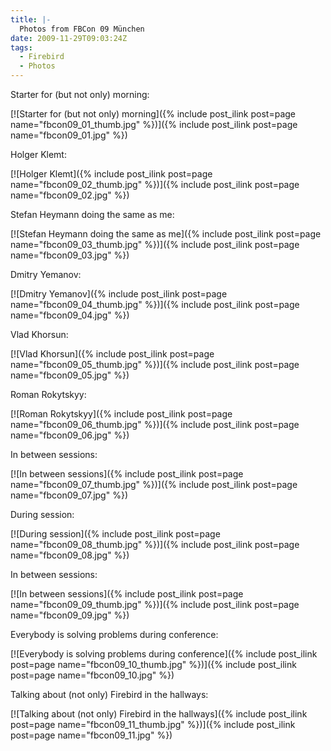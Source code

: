 ```yaml
---
title: |-
  Photos from FBCon 09 München
date: 2009-11-29T09:03:24Z
tags:
  - Firebird
  - Photos
---
```

Starter for (but not only) morning:

[![Starter for (but not only) morning]({% include post_ilink post=page name="fbcon09_01_thumb.jpg" %})]({% include post_ilink post=page name="fbcon09_01.jpg" %})

Holger Klemt:

[![Holger Klemt]({% include post_ilink post=page name="fbcon09_02_thumb.jpg" %})]({% include post_ilink post=page name="fbcon09_02.jpg" %})

Stefan Heymann doing the same as me:

[![Stefan Heymann doing the same as me]({% include post_ilink post=page name="fbcon09_03_thumb.jpg" %})]({% include post_ilink post=page name="fbcon09_03.jpg" %})

Dmitry Yemanov:

[![Dmitry Yemanov]({% include post_ilink post=page name="fbcon09_04_thumb.jpg" %})]({% include post_ilink post=page name="fbcon09_04.jpg" %})

Vlad Khorsun:

[![Vlad Khorsun]({% include post_ilink post=page name="fbcon09_05_thumb.jpg" %})]({% include post_ilink post=page name="fbcon09_05.jpg" %})

Roman Rokytskyy:

[![Roman Rokytskyy]({% include post_ilink post=page name="fbcon09_06_thumb.jpg" %})]({% include post_ilink post=page name="fbcon09_06.jpg" %})

In between sessions:

[![In between sessions]({% include post_ilink post=page name="fbcon09_07_thumb.jpg" %})]({% include post_ilink post=page name="fbcon09_07.jpg" %})

During session:

[![During session]({% include post_ilink post=page name="fbcon09_08_thumb.jpg" %})]({% include post_ilink post=page name="fbcon09_08.jpg" %})

In between sessions:

[![In between sessions]({% include post_ilink post=page name="fbcon09_09_thumb.jpg" %})]({% include post_ilink post=page name="fbcon09_09.jpg" %})

Everybody is solving problems during conference:

[![Everybody is solving problems during conference]({% include post_ilink post=page name="fbcon09_10_thumb.jpg" %})]({% include post_ilink post=page name="fbcon09_10.jpg" %})

Talking about (not only) Firebird in the hallways:

[![Talking about (not only) Firebird in the hallways]({% include post_ilink post=page name="fbcon09_11_thumb.jpg" %})]({% include post_ilink post=page name="fbcon09_11.jpg" %})